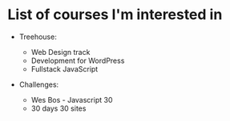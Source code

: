 # List of courses I'm interested in
 
 - Treehouse:
    - Web Design track  
    - Development for WordPress
    - Fullstack JavaScript

 - Challenges:
    - Wes Bos - Javascript 30
    - 30 days 30 sites
